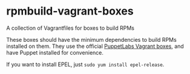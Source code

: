# rpmbuild-vagrant-boxes

A collection of Vagrantfiles for boxes to build RPMs

These boxes should have the minimum dependencies to build RPMs installed on them. They use the official [PuppetLabs Vagrant boxes](https://vagrantcloud.com/puppetlabs),
and have Puppet installed for convenience.

If you want to install EPEL, just ``sudo yum install epel-release``.
